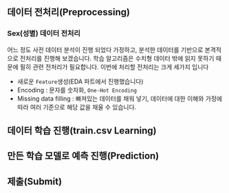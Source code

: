 ## 데이터 전처리(Preprocessing)

### Sex(성별) 데이터 전처리

어느 정도 사전 데이터 분석이 진행 되었다 가정하고, 분석한 데이터를 기반으로 본격적으로 전처리를 진행해 보겠습니다.
학습 알고리즘은 수치형 데이터 밖에 읽지 못하기 때문에 필히 관련 전처리가 필요합니다. 이번에 처리할 전처리는 크게 세가지 입니다

* 새로운 ```Feature```생성(EDA 파트에서 진행했습니다)
* Encoding : 문자를 숫자화, ```One-Hot Encoding```
* Missing data filling : 빠져있는 데이터를 채워 넣기, 데이터에 대한 이해와 가정에 따라 여러 기준으로 해당 값을 채울 수 있습니다.

## 데이터 학습 진행(train.csv Learning)

## 만든 학습 모델로 예측 진행(Prediction)

## 제출(Submit)

